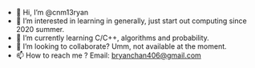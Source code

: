- 👋 Hi, I’m @cnm13ryan
- 👀 I’m interested in learning in generally, just start out computing since 2020 summer.
- 🌱 I’m currently learning C/C++, algorithms and probability.
- 💞️ I’m looking to collaborate? Umm, not available at the moment.
- 📫 How to reach me ? Email: bryanchan406@gmail.com
